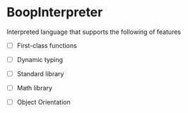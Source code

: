# BoopInterpreter

Interpreted language that supports the following of features

- [ ] First-class functions 
- [ ] Dynamic typing
- [ ] Standard library
- [ ] Math library 
- [ ] Object Orientation

